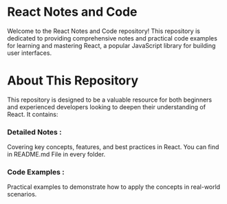 # React Notes and Code
Welcome to the React Notes and Code repository! This repository is dedicated to providing comprehensive notes and practical code examples for learning and mastering React, a popular JavaScript library for building user interfaces.

# About This Repository
This repository is designed to be a valuable resource for both beginners and experienced developers looking to deepen their understanding of React. It contains:
<br>
<h3> Detailed Notes : </h3> Covering key concepts, features, and best practices in React. You can find in README.md File in every folder.
<br>
<h3> Code Examples : </h3> Practical examples to demonstrate how to apply the concepts in real-world scenarios.
<br>
